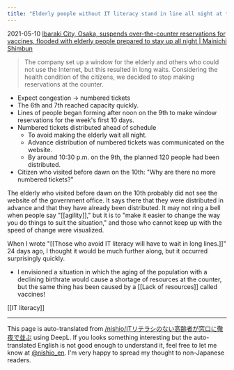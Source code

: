 ```yaml
---
title: "Elderly people without IT literacy stand in line all night at the window."
---
```


2021-05-10
[Ibaraki City, Osaka, suspends over-the-counter reservations for vaccines, flooded with elderly people prepared to stay up all night | Mainichi Shimbun](https://mainichi.jp/articles/20210510/k00/00m/040/161000c)
> The company set up a window for the elderly and others who could not use the Internet, but this resulted in long waits. Considering the health condition of the citizens, we decided to stop making reservations at the counter.
- Expect congestion → numbered tickets
- The 6th and 7th reached capacity quickly.
- Lines of people began forming after noon on the 9th to make window reservations for the week's first 10 days.
- Numbered tickets distributed ahead of schedule
    - To avoid making the elderly wait all night.
    - Advance distribution of numbered tickets was communicated on the website.
    - By around 10:30 p.m. on the 9th, the planned 120 people had been distributed.
- Citizen who visited before dawn on the 10th: "Why are there no more numbered tickets?"

The elderly who visited before dawn on the 10th probably did not see the website of the government office. It says there that they were distributed in advance and that they have already been distributed.
It may not ring a bell when people say "[[agility]]," but it is to "make it easier to change the way you do things to suit the situation," and those who cannot keep up with the speed of change were visualized.

When I wrote "[[Those who avoid IT literacy will have to wait in long lines.]]" 24 days ago, I thought it would be much further along, but it occurred surprisingly quickly.
- I envisioned a situation in which the aging of the population with a declining birthrate would cause a shortage of resources at the counter, but the same thing has been caused by a [[Lack of resources]] called vaccines!


[[IT literacy]]

---
This page is auto-translated from [/nishio/ITリテラシのない高齢者が窓口に徹夜で並ぶ](https://scrapbox.io/nishio/ITリテラシのない高齢者が窓口に徹夜で並ぶ) using DeepL. If you looks something interesting but the auto-translated English is not good enough to understand it, feel free to let me know at [@nishio_en](https://twitter.com/nishio_en). I'm very happy to spread my thought to non-Japanese readers.